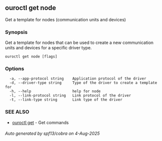 ## ouroctl get node

Get a template for nodes (communication units and devices)

### Synopsis

Get a template for nodes that can be used to create a new communication units and devices for a specific driver type.

```
ouroctl get node [flags]
```

### Options

```
  -a, --app-protocol string    Application protocol of the driver
  -d, --driver-type string     Type of the driver to create a template for
  -h, --help                   help for node
  -l, --link-protocol string   Link protocol of the driver
  -t, --link-type string       Link type of the driver
```

### SEE ALSO

* [ouroctl get](ouroctl_get.md)	 - Get commands

###### Auto generated by spf13/cobra on 4-Aug-2025
